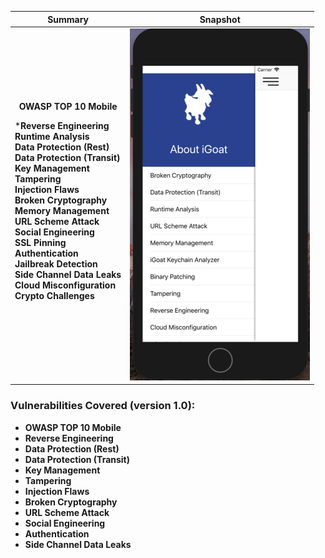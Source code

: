 Summary            |  Snapshot
:-------------------------:|:-------------------------:
__OWASP TOP 10 Mobile__ </br><p align="left">*__Reverse Engineering__</br>__Runtime Analysis__</br>__Data Protection (Rest)__</br>__Data Protection (Transit)__</br>__Key Management__</br>__Tampering__</br>__Injection Flaws__</br>__Broken Cryptography__</br>__Memory Management__</br>__URL Scheme Attack__</br>__Social Engineering__</br>__SSL Pinning__</br>__Authentication__</br>__Jailbreak Detection__</br>__Side Channel Data Leaks__</br>__Cloud Misconfiguration__</br>__Crypto Challenges__ |  ![](https://raw.githubusercontent.com/swaroopsy/test/master/iGoat_2.png)





### Vulnerabilities Covered (version 1.0): ###
* __OWASP TOP 10 Mobile__
* __Reverse Engineering__
* __Data Protection (Rest)__
* __Data Protection (Transit)__
* __Key Management__
* __Tampering__ 
* __Injection Flaws__
* __Broken Cryptography__
* __URL Scheme Attack__
* __Social Engineering__
* __Authentication__
* __Side Channel Data Leaks__


